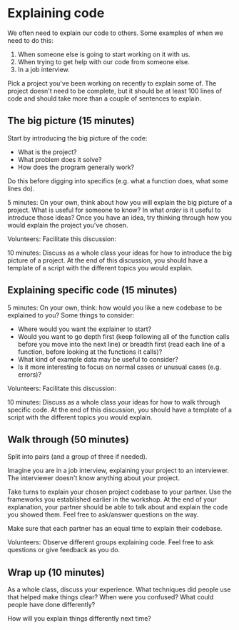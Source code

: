 # Explaining code

We often need to explain our code to others. Some examples of when we need to do this:
1. When someone else is going to start working on it with us.
2. When trying to get help with our code from someone else.
3. In a job interview.

Pick a project you've been working on recently to explain some of. The project doesn't need to be complete, but it should be at least 100 lines of code and should take more than a couple of sentences to explain.

## The big picture (15 minutes)

Start by introducing the big picture of the code:
- What is the project? 
- What problem does it solve? 
- How does the program generally work? 

Do this before digging into specifics (e.g. what a function does, what some lines do).

5 minutes: On your own, think about how you will explain the big picture of a project. What is useful for someone to know? In what _order_ is it useful to introduce those ideas? Once you have an idea, try thinking through how you would explain the project you've chosen.

Volunteers: Facilitate this discussion:

10 minutes: Discuss as a whole class your ideas for how to introduce the big picture of a project. At the end of this discussion, you should have a template of a script with the different topics you would explain.

## Explaining specific code (15 minutes)

5 minutes: On your own, think: how would you like a new codebase to be explained to you? Some things to consider:
* Where would you want the explainer to start?
* Would you want to go depth first (keep following all of the function calls before you move into the next line) or breadth first (read each line of a function, before looking at the functions it calls)?
* What kind of example data may be useful to consider?
* Is it more interesting to focus on normal cases or unusual cases (e.g. errors)?

Volunteers: Facilitate this discussion:

10 minutes: Discuss as a whole class your ideas for how to walk through specific code. At the end of this discussion, you should have a template of a script with the different topics you would explain.

## Walk through (50 minutes)

Split into pairs (and a group of three if needed).

Imagine you are in a job interview, explaining your project to an interviewer. The interviewer doesn't know anything about your project.

Take turns to explain your chosen project codebase to your partner. Use the frameworks you established earlier in the workshop. At the end of your explanation, your partner should be able to talk about and explain the code you showed them. Feel free to ask/answer questions on the way.

Make sure that each partner has an equal time to explain their codebase.

Volunteers: Observe different groups explaining code. Feel free to ask questions or give feedback as you do.

## Wrap up (10 minutes)

As a whole class, discuss your experience. What techniques did people use that helped make things clear? When were you confused? What could people have done differently?

How will you explain things differently next time?
